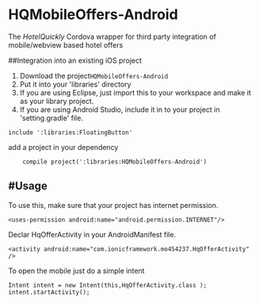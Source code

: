 # HQMobileOffers-Android
The *HotelQuickly* Cordova wrapper for third party integration of mobile/webview based hotel offers

##Integration into an existing iOS project

1) Download the project`HQMobileOffers-Android` 
2) Put it into your 'libraries' directory 
3) If you are using Eclipse, just import this to your workspace and make it as your library project.
4) If you are using Android Studio, include it in to your project in 'setting.gradle' file.

```
include ':libraries:FloatingButton'
```
add a project in your dependency

```
    compile project(':libraries:HQMobileOffers-Android')
```

#Usage
---
To use this, make sure that your project has internet permission.
```
<uses-permission android:name="android.permission.INTERNET"/>
```

Declar HqOfferActivity in your AndroidManifest file.

```
<activity android:name="com.ionicframework.mo454237.HqOfferActivity" />
```

To open the mobile just do a simple intent

```
Intent intent = new Intent(this,HqOfferActivity.class );
intent.startActivity();
```


